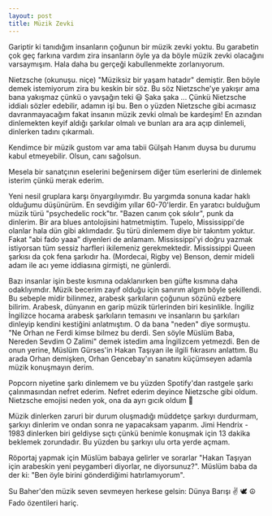 ```yaml
---
layout: post
title: Müzik Zevki
---
```


Gariptir ki tanıdığım insanların çoğunun bir müzik zevki yoktu. Bu garabetin çok geç farkına vardım zira insanların öyle ya da böyle müzik zevki olacağını varsaymışım. Hala daha bu gerçeği kabullenmekte zorlanıyorum.

Nietzsche (okunuşu. niçe) "Müziksiz bir yaşam hatadır" demiştir. Ben böyle demek istemiyorum zira bu keskin bir söz. Bu söz Nietzsche'ye yakışır ama bana yakışmaz çünkü o yavşağın teki 😃 Şaka şaka ... Çünkü Nietzsche iddialı sözler edebilir, adamın işi bu. Ben o yüzden Nietzsche gibi acımasız davranmayacağım fakat insanın müzik zevki olmalı be kardeşim! En azından dinlemekten keyif aldığı şarkılar olmalı ve bunları ara ara açıp dinlemeli, dinlerken tadını çıkarmalı.

Kendimce bir müzik gustom var ama tabii Gülşah Hanım duysa bu durumu kabul etmeyebilir. Olsun, canı sağolsun.

Mesela bir sanatçının eselerini beğenirsem diğer tüm eserlerini de dinlemek isterim çünkü merak ederim.

Yeni nesil gruplara karşı önyargılıyımdır. Bu yargımda sonuna kadar haklı olduğumu düşünürüm. En sevdiğim yıllar 60-70'lerdir. En yaratıcı bulduğum müzik türü "psychedelic rock"tır. "Bazen canım çok sıkılır", punk da dinlerim. Bir ara blues antolojisini hatmetmiştim. Tupelo, Mississippi'de olanlar hala dün gibi aklımdadır. Şu türü dinlemem diye bir takıntım yoktur. Fakat "abi fado yaaa" diyenleri de anlamam. Mississippi'yi doğru yazmak istiyorsan tüm sessiz harfleri ikilemeniz gerekmektedir. Mississippi Queen şarkısı da çok fena şarkıdır ha. (Mordecai, Rigby ve) Benson, demir mideli adam ile acı yeme iddiasına girmişti, ne günlerdi.

Bazı insanlar işin beste kısmına odaklanırken ben güfte kısmına daha odaklıyımdır. Müzik becerim zayıf olduğu için sanırım algım böyle şekillendi. Bu sebeple midir bilinmez, arabesk şarkıların çoğunun sözünü ezbere bilirim. Arabesk, dünyanın en garip müzik türlerinden biri kesinlikle. İngiliz İngilizce hocama arabesk şarkıların temasını ve insanların bu şarkıları dinleyip kendini kestiğini anlatmıştım. O da bana "neden" diye sormuştu. "Ne Orhan ne Ferdi kimse bilmez bu derdi. Sen söyle Müslüm Baba, Nereden Sevdim O Zalimi" demek istedim ama İngilizcem yetmezdi. Ben de onun yerine, Müslüm Gürses'in Hakan Taşıyan ile ilgili fıkrasını anlattım. Bu arada Orhan demişken, Orhan Gencebay'ın sanatını küçümseyen adamla müzik konuşmayın derim.

Popcorn niyetine şarkı dinlemem ve bu yüzden Spotify'dan rastgele şarkı çalınmasından nefret ederim. Nefret ederim deyince Nietzsche gibi oldum. Nietzsche emojisi neden yok, ona da ayrı gıcık oldum 👺

Müzik dinlerken zaruri bir durum oluşmadığı müddetçe şarkıyı durdurmam, şarkıyı dinlerim ve ondan sonra ne yapacaksam yaparım. Jimi Hendrix - 1983 dinlerken biri geldiyse sıçtı çünkü benimle konuşmak için 13 dakika beklemek zorundadır. Bu yüzden bu şarkıyı ulu orta yerde açmam.

Röportaj yapmak için Müslüm babaya gelirler ve sorarlar "Hakan Taşıyan için arabeskin yeni peygamberi diyorlar, ne diyorsunuz?". Müslüm baba da der ki: "Ben öyle birini gönderdiğimi hatırlamıyorum".

Su Baher'den müzik seven sevmeyen herkese gelsin: Dünya Barışı ✌️ 🕊️ ☮️ Fado özentileri hariç.